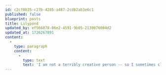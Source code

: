 ```yaml
---
id: c2cf0b35-c27b-4285-a487-2cdb2ab3e6c1
published: false
blueprint: posts
title: Lilypond
updated_by: ef566878-06e2-4591-9b05-2130076004d2
updated_at: 1726267891
content:
  -
    type: paragraph
    content:
      -
        type: text
        text: 'I am not a terribly creative person -- so I sometimes claim. Really, when I deny I am creative, I am replying to a popular yet rather circumscribed idea of creativity: if, when someone says to me, "You are a rather creative person, are you not?", I should say, "Oh yes!", I would lead them to imagine that I spend my spare time writing novels or painting or what not, when in fact I do nothing of the kind. I am in fact totally useless at inventing stories and I have no facility with the visual arts. Originality in the aesthetic realm eludes my abilities.'
---
```

